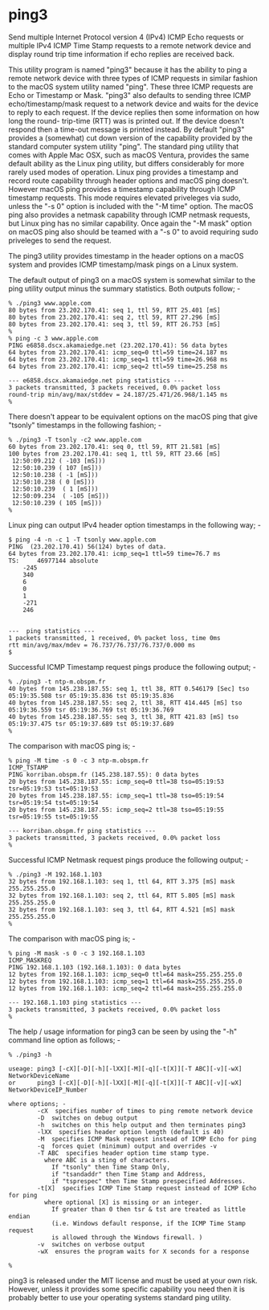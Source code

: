 # ping3
Send multiple Internet Protocol version 4 (IPv4) ICMP Echo
requests or multiple IPv4 ICMP Time Stamp requests to a remote
network device and display round trip time information if
echo replies are received back.

This utility program is named "ping3" because it has the ability
to ping a remote network device with three types of ICMP requests
in similar fashion to the macOS system utility named "ping". These
three ICMP requests are Echo or Timestamp or Mask. "ping3" also
defaults to sending three ICMP echo/timestamp/mask request to a
network device and waits for the device to reply to each request.
If the device replies then some information on how long the round-
trip-time (RTT) was is printed out. If the device doesn't respond
then a time-out message is printed instead.
By default "ping3" provides a (somewhat) cut down version of the
capability provided by the standard computer system utility "ping".
The standard ping utility that comes with Apple Mac OSX, such as
macOS Ventura, provides the same default ability as the Linux ping
utility, but differs considerably for more rarely used modes of
operation. Linux ping provides a timestamp and record route
capability through header options and macOS ping doesn't. However
macOS ping provides a timestamp capability through ICMP timestamp
requests. This mode requires elevated priveleges via sudo, unless
the "-s 0" option is included with the "-M time" option. The macOS
ping also provides a netmask capability through ICMP netmask
requests, but Linux ping has no similar capability. Once again
the "-M mask" option on macOS ping also should be teamed with
a "-s 0" to avoid requiring sudo priveleges to send the request.

The ping3 utility provides timestamp in the header options on a
macOS system and provides ICMP timestamp/mask pings on a Linux system.

The default output of ping3 on a macOS system is somewhat similar
to the ping utility output minus the summary statistics.
Both outputs follow; -
```
% ./ping3 www.apple.com
80 bytes from 23.202.170.41: seq 1, ttl 59, RTT 25.401 [mS]
80 bytes from 23.202.170.41: seq 2, ttl 59, RTT 27.296 [mS]
80 bytes from 23.202.170.41: seq 3, ttl 59, RTT 26.753 [mS] 
%
% ping -c 3 www.apple.com
PING e6858.dscx.akamaiedge.net (23.202.170.41): 56 data bytes
64 bytes from 23.202.170.41: icmp_seq=0 ttl=59 time=24.187 ms
64 bytes from 23.202.170.41: icmp_seq=1 ttl=59 time=26.968 ms
64 bytes from 23.202.170.41: icmp_seq=2 ttl=59 time=25.258 ms

--- e6858.dscx.akamaiedge.net ping statistics ---
3 packets transmitted, 3 packets received, 0.0% packet loss
round-trip min/avg/max/stddev = 24.187/25.471/26.968/1.145 ms
%
```
There doesn't appear to be equivalent options on the macOS ping
that give "tsonly" timestamps in the following fashion; -
```
% ./ping3 -T tsonly -c2 www.apple.com
60 bytes from 23.202.170.41: seq 0, ttl 59, RTT 21.581 [mS]
100 bytes from 23.202.170.41: seq 1, ttl 59, RTT 23.66 [mS]
 12:50:09.212 ( -103 [mS]))
 12:50:10.239 ( 107 [mS]))
 12:50:10.238 ( -1 [mS]))
 12:50:10.238 ( 0 [mS]))
 12:50:10.239  ( 1 [mS]))
 12:50:09.234  ( -105 [mS]))
 12:50:10.239 ( 105 [mS]))
%
```
Linux ping can output IPv4 header option timestamps in the
following way; -
```
$ ping -4 -n -c 1 -T tsonly www.apple.com
PING  (23.202.170.41) 56(124) bytes of data.
64 bytes from 23.202.170.41: icmp_seq=1 ttl=59 time=76.7 ms
TS: 	46977144 absolute
	-245
	340
	6
	0
	1
	-271
	246


---  ping statistics ---
1 packets transmitted, 1 received, 0% packet loss, time 0ms
rtt min/avg/max/mdev = 76.737/76.737/76.737/0.000 ms
$
```
Successful ICMP Timestamp request pings produce the following output; -
```
% ./ping3 -t ntp-m.obspm.fr       
40 bytes from 145.238.187.55: seq 1, ttl 38, RTT 0.546179 [Sec] tso 05:19:35.508 tsr 05:19:35.836 tst 05:19:35.836
40 bytes from 145.238.187.55: seq 2, ttl 38, RTT 414.445 [mS] tso 05:19:36.559 tsr 05:19:36.769 tst 05:19:36.769
40 bytes from 145.238.187.55: seq 3, ttl 38, RTT 421.83 [mS] tso 05:19:37.475 tsr 05:19:37.689 tst 05:19:37.689
%
```
The comparison with macOS ping is; -
```
% ping -M time -s 0 -c 3 ntp-m.obspm.fr
ICMP_TSTAMP
PING korriban.obspm.fr (145.238.187.55): 0 data bytes
20 bytes from 145.238.187.55: icmp_seq=0 ttl=38 tso=05:19:53 tsr=05:19:53 tst=05:19:53
20 bytes from 145.238.187.55: icmp_seq=1 ttl=38 tso=05:19:54 tsr=05:19:54 tst=05:19:54
20 bytes from 145.238.187.55: icmp_seq=2 ttl=38 tso=05:19:55 tsr=05:19:55 tst=05:19:55

--- korriban.obspm.fr ping statistics ---
3 packets transmitted, 3 packets received, 0.0% packet loss
%
```
Successful ICMP Netmask request pings produce the following output; -
```
% ./ping3 -M 192.168.1.103
32 bytes from 192.168.1.103: seq 1, ttl 64, RTT 3.375 [mS] mask 255.255.255.0
32 bytes from 192.168.1.103: seq 2, ttl 64, RTT 5.805 [mS] mask 255.255.255.0
32 bytes from 192.168.1.103: seq 3, ttl 64, RTT 4.521 [mS] mask 255.255.255.0
%
```
The comparison with macOS ping is; -
```
% ping -M mask -s 0 -c 3 192.168.1.103
ICMP_MASKREQ
PING 192.168.1.103 (192.168.1.103): 0 data bytes
12 bytes from 192.168.1.103: icmp_seq=0 ttl=64 mask=255.255.255.0
12 bytes from 192.168.1.103: icmp_seq=1 ttl=64 mask=255.255.255.0
12 bytes from 192.168.1.103: icmp_seq=2 ttl=64 mask=255.255.255.0

--- 192.168.1.103 ping statistics ---
3 packets transmitted, 3 packets received, 0.0% packet loss
%
```
The help / usage information for ping3 can be seen by using the "-h"
command line option as follows; -
```
% ./ping3 -h

useage: ping3 [-cX][-D][-h][-lXX][-M][-q][-t[X]][-T ABC][-v][-wX] NetworkDeviceName
or      ping3 [-cX][-D][-h][-lXX][-M][-q][-t[X]][-T ABC][-v][-wX] NetworkDeviceIP_Number

where options; -
        -cX  specifies number of times to ping remote network device
        -D  switches on debug output
        -h  switches on this help output and then terminates ping3
        -lXX  specifies header option length (default is 40)
        -M  specifies ICMP Mask request instead of ICMP Echo for ping
        -q  forces quiet (minimum) output and overrides -v
        -T ABC  specifies header option time stamp type.
          where ABC is a sting of characters.
            If "tsonly" then Time Stamp Only,
            if "tsandaddr" then Time Stamp and Address,
            if "tsprespec" then Time Stamp prespecified Addresses.
        -t[X]  specifies ICMP Time Stamp request instead of ICMP Echo for ping
          where optional [X] is missing or an integer.
            If greater than 0 then tsr & tst are treated as little endian
            (i.e. Windows default response, if the ICMP Time Stamp request
            is allowed through the Windows firewall. )
        -v  switches on verbose output
        -wX  ensures the program waits for X seconds for a response

%
```
ping3 is released under the MIT license and must be used at your own risk.
However, unless it provides some specific capability you need then it
is probably better to use your operating systems standard ping utility.
